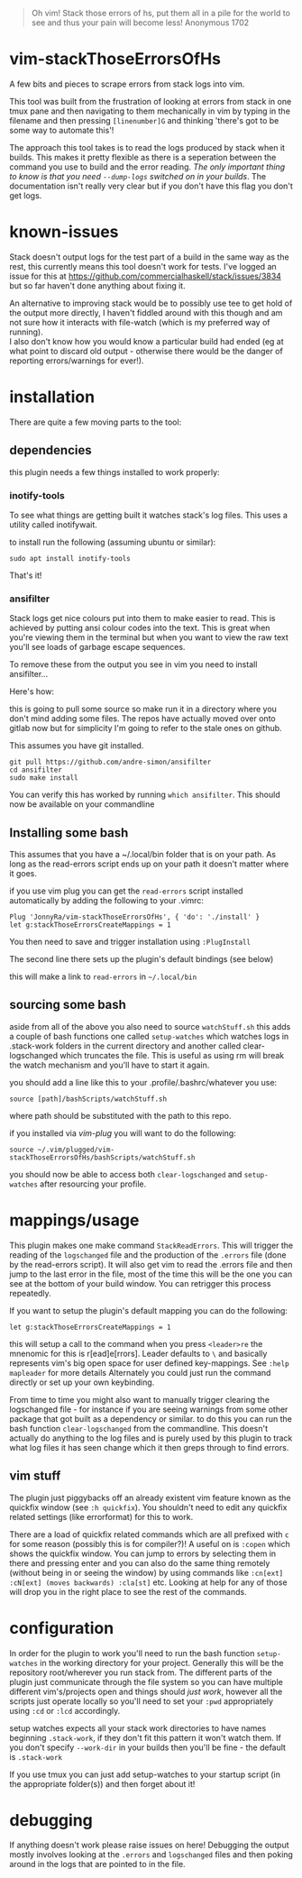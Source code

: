 > Oh vim!  Stack those errors of hs, put them all in a pile for the world to see and thus your pain will become less!
Anonymous 1702

# vim-stackThoseErrorsOfHs
A few bits and pieces to scrape errors from stack logs into vim.

This tool was built from the frustration of looking at errors from stack in one tmux pane and then navigating to them mechanically in vim by typing in the filename
and then pressing `[linenumber]G` and thinking 'there's got to be some way to automate this'!

The approach this tool takes is to read the logs produced by stack when it builds.  This makes it pretty flexible as there is a seperation between the command you use to build and the error reading. 
*The only important thing to know is that you need `--dump-logs` switched on in your builds*.  The documentation isn't really very clear but if you don't have this flag you don't get logs.

# known-issues
Stack doesn't output logs for the test part of a build in the same way as the rest, this currently means this tool doesn't work for tests.
I've logged an issue for this at https://github.com/commercialhaskell/stack/issues/3834 but so far haven't done anything about fixing it.

An alternative to improving stack would be to possibly use tee to get hold of the output more directly, I haven't fiddled around with this though and am not sure how it interacts with file-watch (which is my preferred way of running).  
I also don't know how you would know a particular build had ended (eg at what point to discard old output - otherwise there would be the danger of reporting errors/warnings for ever!).

# installation
There are quite a few moving parts to the tool:

## dependencies
this plugin needs a few things installed to work properly:

### inotify-tools
To see what things are getting built it watches stack's log files.  This uses a utility called inotifywait.

to install run the following (assuming ubuntu or similar):
```
sudo apt install inotify-tools
```
That's it!

### ansifilter
Stack logs get nice colours put into them to make easier to read.  This is achieved
by putting ansi colour codes into the text.  This is great when you're viewing them
in the terminal but when you want to view the raw text you'll see loads of garbage escape sequences.

To remove these from the output you see in vim you need to install ansifilter...

Here's how:

this is going to pull some source so make run it in a directory where you don't mind adding some files.
The repos have actually moved over onto gitlab now but for simplicity I'm going to refer to the stale ones on github.

This assumes you have git installed.

```
git pull https://github.com/andre-simon/ansifilter
cd ansifilter
sudo make install
```

You can verify this has worked by running `which ansifilter`.  This should now be available on your commandline

## Installing some bash
This assumes that you have a ~/.local/bin folder that is on your path.  As long as the read-errors script ends up on your path it doesn't matter where it goes.

if you use vim plug you can get the `read-errors` script installed automatically by adding the following to your .vimrc:

```
Plug 'JonnyRa/vim-stackThoseErrorsOfHs', { 'do': './install' }
let g:stackThoseErrorsCreateMappings = 1 
```

You then need to save and trigger installation using `:PlugInstall`

The second line there sets up the plugin's default bindings (see below)

this will make a link to `read-errors` in `~/.local/bin`

## sourcing some bash
aside from all of the above you also need to source `watchStuff.sh` this adds a couple of bash functions
one called `setup-watches` which watches logs in .stack-work folders in the current directory and another called
clear-logschanged which truncates the file.  This is useful as using rm will break the watch mechanism and you'll have to start it again.

you should add a line like this to your .profile/.bashrc/whatever you use:

```
source [path]/bashScripts/watchStuff.sh
```

where path should be substituted with the path to this repo.

if you installed via *vim-plug* you will want to do the following:

```
source ~/.vim/plugged/vim-stackThoseErrorsOfHs/bashScripts/watchStuff.sh
```

you should now be able to access both `clear-logschanged` and `setup-watches` after resourcing your profile.

# mappings/usage

This plugin makes one make command `StackReadErrors`.  This will trigger the reading of the `logschanged` file and the production of the `.errors` file (done by the read-errors script).
It will also get vim to read the .errors file and then jump to the last error in the file, most of the time this will be the one you can see at the bottom of your build window.  You can retrigger this process repeatedly.

If you want to setup the plugin's default mapping you can do the following:

```
let g:stackThoseErrorsCreateMappings = 1
```

this will setup a call to the command when you press `<leader>re` the mnenomic for this is r[ead]e[rrors].  Leader defaults to `\` and basically represents vim's big open space for user defined key-mappings.  See `:help mapleader` for more details
Alternately you could just run the command directly or set up your own keybinding.

From time to time you might also want to manually trigger clearing the logschanged file - for instance if you are seeing warnings from some other package that got built as a dependency or similar.
to do this you can run the bash function `clear-logschanged` from the commandline.  This doesn't actually do anything to the log files and is purely used by this plugin to track what log files it has seen change which it then greps through to find errors.

## vim stuff
The plugin just piggybacks off an already existent vim feature known as the quickfix window (see `:h quickfix`).   You shouldn't need to edit any quickfix related settings (like errorformat) for this to work.

There are a load of quickfix related commands which are all prefixed with `c` for some reason (possibly this is for compiler?)!  A useful on is `:copen` which shows the quickfix window.  You can jump to errors
by selecting them in there and pressing enter and you can also do the same thing remotely (without being in or seeing the window) by using commands like `:cn[ext] :cN[ext] (moves backwards) :cla[st]` etc.
Looking at help for any of those will drop you in the right place to see the rest of the commands.

# configuration
In order for the plugin to work you'll need to run the bash function `setup-watches` in the working directory for your project.  Generally this will be the repository root/wherever you run stack from.
The different parts of the plugin just communicate through the file system so you can have multiple different vim's/projects open and things should _just work_, however all the scripts just operate locally so you'll need to set your `:pwd` appropriately using `:cd` or `:lcd` accordingly.

setup watches expects all your stack work directories to have names beginning `.stack-work`, if they don't fit this pattern it won't watch them.  If you don't specify `--work-dir` in your builds then you'll be fine - the default is `.stack-work`

If you use tmux you can just add setup-watches to your startup script (in the appropriate folder(s)) and then forget about it!

# debugging
If anything doesn't work please raise issues on here!  Debugging the output mostly involves looking at the `.errors` and `logschanged` files and then poking around in the logs that are pointed to in the file.
